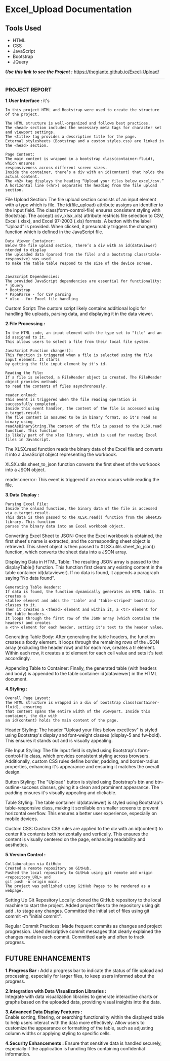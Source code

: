 # Excel_Upload Documentation

## Tools Used

- HTML
- CSS
- JavaScript
- Bootstrap
- JQuery

**_Use this link to see the Project :_** https://thegiante.github.io/Excel-Upload/<hr/>

### PROJECT REPORT

**1.User Interface :**   it's

    In this project HTML and Bootstrap were used to create the structure of the project.

    The HTML structure is well-organized and follows best practices.
    The <head> section includes the necessary meta tags for character set and viewport settings.
    The <title> tag provides a descriptive title for the page.
    External stylesheets (Bootstrap and a custom styles.css) are linked in the <head> section.

    Page Content:
    The main content is wrapped in a bootstrap class(container-fluid), which ensures 
    responsiveness across different screen sizes.
    Inside the container, there’s a div with an id(content) that holds the actual content.
    The <h2> tag displays the heading “Upload your files below excel/csv.”
    A horizontal line (<hr>) separates the heading from the file upload section.

File Upload Section:
The file upload section consists of an input element with a type which is file.
The id(file_upload) attribute assigns an identifier to the input field.
The class(form-control-file) ensures consistent styling with Bootstrap.
The accept(.csv,.xlsx,.xls) attribute restricts file selection to CSV, Excel (.xlsx), and Excel 97-2003 (.xls) formats.
A button with the label “Upload” is provided. When clicked, it presumably triggers the changer() function which is defined in the JavaScript file.

    Data Viewer Container:
    Below the file upload section, there’s a div with an id(dataviewer) ntended to display 
    the uploaded data (parsed from the file) and a bootstrap class(table-responsive) was used 
    to make the table table respond to the size of the device screen.
    

    JavaScript Dependencies:
    The provided JavaScript dependencies are essential for functionality:
    * jQuery 
    * Bootstrap 
    * PapaParse - for CSV parsing
    * xlsx - for Excel file handling

Custom Script:
The custom script likely contains additional logic for handling file uploads, parsing data,
and displaying it in the data viewer.

**2.File Processing :** 
    
    In the HTML code, an input element with the type set to "file" and an id assigned to it. 
    This allows users to select a file from their local file system.

    JavaScript Function changer():
    This function is triggered when a file is selected using the file input element. It starts 
    by getting the file input element by it's id.

    Reading the File: 
    If a file is selected, a FileReader object is created. The FileReader object provides methods 
    to read the contents of files asynchronously.

    reader.onload:
    This event is triggered when the file reading operation is successfully completed. 
    Inside this event handler, the content of the file is accessed using e.target.result.
    The file content is assumed to be in binary format, so it's read as binary using 
    readAsBinaryString.The content of the file is passed to the XLSX.read function. This function
    is likely part of the xlsx library, which is used for reading Excel files in JavaScript.

The XLSX.read function reads the binary data of the Excel file and converts it into a 
JavaScript object representing the workbook.

XLSX.utils.sheet_to_json function converts the first sheet of the workbook into a JSON object.

reader.onerror:
This event is triggered if an error occurs while reading the file.

**3.Data Display :** 

    Parsing Excel File:
    Inside the onload function, the binary data of the file is accessed via e.target.result.
    This data is then passed to the XLSX.read() function from the SheetJS library. This function
    parses the binary data into an Excel workbook object.

Converting Excel Sheet to JSON:
Once the Excel workbook is obtained, the first sheet's name is extracted, and the 
corresponding sheet object is retrieved. This sheet object is then passed to 
XLSX.utils.sheet_to_json() function, which converts the sheet data into a JSON array.

Displaying Data in HTML Table:
The resulting JSON array is passed to the displayTable() function. This function first 
clears any existing content in the table container id(dataviewer). If no data is found, 
it appends a paragraph saying "No data found".

    Generating Table Headers:
    If data is found, the function dynamically generates an HTML table. It creates a 
    <table> element and adds the 'table' and 'table-striped' bootstrap classes to it. 
    Then it creates a <thead> element and within it, a <tr> element for the table headers. 
    It loops through the first row of the JSON array (which contains the headers) and creates 
    a <th> element for each header, setting it's text to the header value.

Generating Table Body:
After generating the table headers, the function creates a tbody element. It loops 
through the remaining rows of the JSON array (excluding the header row) and for each 
row, creates a tr element. Within each row, it creates a td element for each cell 
value and sets it's text accordingly.

Appending Table to Container:
Finally, the generated table (with headers and body) is appended to the table container
id(dataviewer) in the HTML document.

**4.Styling :**

    Overall Page Layout:
    The HTML structure is wrapped in a div of bootstrap class(container-fluid), ensuring 
    that content spans the entire width of the viewport. Inside this container, the div with 
    an id(content) holds the main content of the page.

Header Styling:
The header "Upload your files below excel/csv" is styled using Bootstrap's display
and font-weight classes (display-5 and fw-bold). This ensures it stands out and is
visually appealing.

File Input Styling:
The file input field is styled using Bootstrap's form-control-file class, which 
provides consistent styling across browsers. Additionally, custom CSS rules define
border, padding, and border-radius properties, enhancing it's appearance and ensuring
it matches the overall design.

Button Styling:
The "Upload" button is styled using Bootstrap's btn and btn-outline-success classes,
giving it a clean and prominent appearance. The padding ensures it's visually appealing 
and clickable.

Table Styling:
The table container id(dataviewer) is styled using Bootstrap's table-responsive class,
making it scrollable on smaller screens to prevent horizontal overflow. This ensures a 
better user experience, especially on mobile devices.

Custom CSS:
Custom CSS rules are applied to the div with an id(content) to center it's contents both
horizontally and vertically. This ensures the content is visually centered on the page, 
enhancing readability and aesthetics.

**5.Version Control :** 

    Collaboration via GitHub:
    Created a remote repository on GitHub.
    Pushed the local repository to GitHub using git remote add origin <repository_URL> and 
    git push -u origin main.
    The project was published using GitHub Pages to be rendered as a webpage.

Setting Up Git Repository Locally:
cloned the GitHub repository to  the local machine to start the project.
Added project files to the repository using git add . to stage any changes.
Committed the initial set of files using git commit -m "initial commit".

Regular Commit Practices:
Made frequent commits as changes and project progression.
Used descriptive commit messages that clearly explained the changes made in each commit.
Committed early and often to track progress.

## FUTURE ENHANCEMENTS

**1.Progress Bar :**
Add a progress bar to indicate the status of file upload and processing, especially for larger files, to keep users informed about the progress.

**2.Integration with Data Visualization Libraries :**    
Integrate with data visualization libraries to generate interactive charts or graphs based on the uploaded data, providing visual insights into the data.

**3.Advanced Data Display Features :**     
Enable sorting, filtering, or searching functionality within the displayed table to help users interact with the data more effectively.
Allow users to customize the appearance or formatting of the table, such as adjusting column widths or applying styling to specific cells.

**4.Security Enhancements :**
Ensure that sensitive data is handled securely, especially if the application is handling files containing confidential information.
